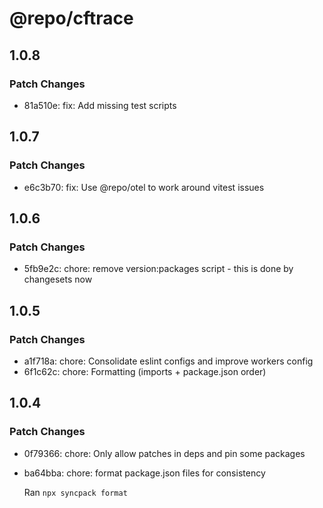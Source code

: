 # @repo/cftrace

## 1.0.8

### Patch Changes

- 81a510e: fix: Add missing test scripts

## 1.0.7

### Patch Changes

- e6c3b70: fix: Use @repo/otel to work around vitest issues

## 1.0.6

### Patch Changes

- 5fb9e2c: chore: remove version:packages script - this is done by changesets now

## 1.0.5

### Patch Changes

- a1f718a: chore: Consolidate eslint configs and improve workers config
- 6f1c62c: chore: Formatting (imports + package.json order)

## 1.0.4

### Patch Changes

- 0f79366: chore: Only allow patches in deps and pin some packages
- ba64bba: chore: format package.json files for consistency

  Ran `npx syncpack format`
